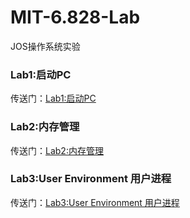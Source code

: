 # MIT-6.828-Lab
JOS操作系统实验

### Lab1:启动PC

传送门：[Lab1:启动PC](./Lab1)

### Lab2:内存管理

传送门：[Lab2:内存管理](./Lab2)


### Lab3:User Environment 用户进程

传送门：[Lab3:User Environment 用户进程](./Lab3)

